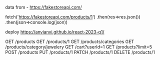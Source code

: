 data from  - https://fakestoreapi.com/

fetch('https://fakestoreapi.com/products/1')
            .then(res=>res.json())
            .then(json=>console.log(json))

 deploy https://anvianvi.github.io/react-2023-q1/
 
GET
/products
GET
/products/1
GET
/products/categories
GET
/products/category/jewelery
GET
/cart?userId=1
GET
/products?limit=5
POST
/products
PUT
/products/1
PATCH
/products/1
DELETE
/products/1
